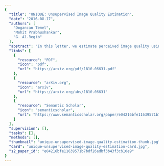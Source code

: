 ```yaml
---
{
  "title": "UNIQUE: Unsupervised Image Quality Estimation",
  "date": "2016-08-17",
  "authors": [
    "Dogancan Temel",
    "Mohit Prabhushankar",
    "G. Al-Regib"
  ],
  "abstract": "In this letter, we estimate perceived image quality using sparse representations obtained from generic image databases through an unsupervised learning approach. A color space transformation, a mean subtraction, and a whitening operation are used to enhance descriptiveness of images by reducing spatial redundancy; a linear decoder is used to obtain sparse representations; and a thresholding stage is used to formulate suppression mechanisms in a visual system. A linear decoder is trained with 7 GB worth of data, which corresponds to 100 000 8 × 8 image patches randomly obtained from nearly 1000 images in the ImageNet 2013 database. A patch-wise training approach is preferred to maintain local information. The proposed quality estimator UNIQUE is tested on the LIVE, the Multiply Distorted LIVE, and the TID 2013 databases and compared with 13 quality estimators. Experimental results show that UNIQUE is generally a top performing quality estimator in terms of accuracy, consistency, linearity, and monotonic behavior.",
  "links": [
    {
      "resource": "PDF",
      "icon": "pdf",
      "url": "https://arxiv.org/pdf/1810.06631.pdf"
    },
    {
      "resource": "arXiv.org",
      "icon": "arxiv",
      "url": "https://arxiv.org/abs/1810.06631"
    },
    {
      "resource": "Semantic Scholar",
      "icon": "semanticscholar",
      "url": "https://www.semanticscholar.org/paper/e04216bfe11639571b7bdf26adbf3b43f3cb10e9"
    }
  ],
  "supervision": [],
  "tasks": [],
  "methods": [],
  "thumbnail": "unique-unsupervised-image-quality-estimation-thumb.jpg",
  "card": "unique-unsupervised-image-quality-estimation-card.jpg",
  "s2_paper_id": "e04216bfe11639571b7bdf26adbf3b43f3cb10e9"
}
---
```


